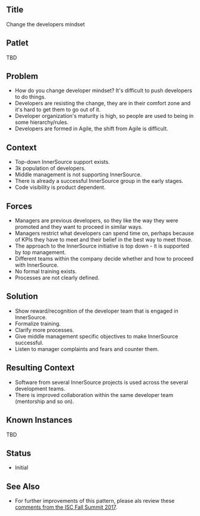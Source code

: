 ## Title

Change the developers mindset

## Patlet

TBD

## Problem  

* How do you change developer mindset? It's difficult to push developers to do things.
* Developers are resisting the change, they are in their comfort zone and it's hard to get them to go out of it.
* Developer organization's maturity is high, so people are used to being in some hierarchy/rules.
* Developers are formed in Agile, the shift from Agile is difficult.

## Context

* Top-down InnerSource support exists.
* 3k population of developers.
* Middle management is not supporting InnerSource.
* There is already a successful InnerSource group in the early stages.
* Code visibility is product dependent.

## Forces  

* Managers are previous developers, so they like the way they were promoted and they want to proceed in similar ways.
* Managers restrict what developers can spend time on, perhaps because of KPIs they have to meet and their belief in the best way to meet those.
* The approach to the InnerSource initiative is top down - it is supported by top management.
* Different teams within the company decide whether and how to proceed with InnerSource.
* No formal training exists.
* Processes are not clearly defined.

## Solution  

* Show reward/recognition of the developer team that is engaged in InnerSource.
* Formalize training.
* Clarify more processes.
* Give middle management specific objectives to make InnerSource successful.
* Listen to manager complaints and fears and counter them.

## Resulting Context

* Software from several InnerSource projects is used across the several development teams.
* There is improved collaboration within the same developer team (mentorship and so on).

## Known Instances

TBD

## Status  

* Initial

## See Also

* For further improvements of this pattern, please als review these [comments from the ISC Fall Summit 2017](https://github.com/InnerSourceCommons/InnerSourcePatterns/pull/63#pullrequestreview-67393334).
